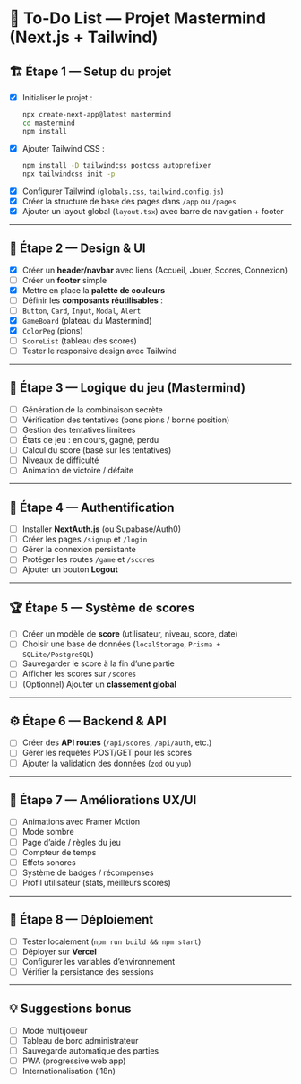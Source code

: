 # 🧩 To-Do List — Projet Mastermind (Next.js + Tailwind)

## 🏗️ Étape 1 — Setup du projet
- [x] Initialiser le projet :
  ```bash
  npx create-next-app@latest mastermind
  cd mastermind
  npm install
  ```
- [x] Ajouter Tailwind CSS :
  ```bash
  npm install -D tailwindcss postcss autoprefixer
  npx tailwindcss init -p
  ```
- [x] Configurer Tailwind (`globals.css`, `tailwind.config.js`)
- [x] Créer la structure de base des pages dans `/app` ou `/pages`
- [x] Ajouter un layout global (`layout.tsx`) avec barre de navigation + footer

---

## 🎨 Étape 2 — Design & UI
- [x] Créer un **header/navbar** avec liens (Accueil, Jouer, Scores, Connexion)
- [ ] Créer un **footer** simple
- [x] Mettre en place la **palette de couleurs**
- [ ] Définir les **composants réutilisables** :
- [ ] `Button`, `Card`, `Input`, `Modal`, `Alert`
- [x] `GameBoard` (plateau du Mastermind)
- [x] `ColorPeg` (pions)
- [ ] `ScoreList` (tableau des scores)
- [ ] Tester le responsive design avec Tailwind

---

## 🧠 Étape 3 — Logique du jeu (Mastermind)
- [ ] Génération de la combinaison secrète
- [ ] Vérification des tentatives (bons pions / bonne position)
- [ ] Gestion des tentatives limitées
- [ ] États de jeu : en cours, gagné, perdu
- [ ] Calcul du score (basé sur les tentatives)
- [ ] Niveaux de difficulté
- [ ] Animation de victoire / défaite

---

## 🧍 Étape 4 — Authentification
- [ ] Installer **NextAuth.js** (ou Supabase/Auth0)
- [ ] Créer les pages `/signup` et `/login`
- [ ] Gérer la connexion persistante
- [ ] Protéger les routes `/game` et `/scores`
- [ ] Ajouter un bouton **Logout**

---

## 🏆 Étape 5 — Système de scores
- [ ] Créer un modèle de **score** (utilisateur, niveau, score, date)
- [ ] Choisir une base de données (`localStorage`, `Prisma + SQLite/PostgreSQL`)
- [ ] Sauvegarder le score à la fin d’une partie
- [ ] Afficher les scores sur `/scores`
- [ ] (Optionnel) Ajouter un **classement global**

---

## ⚙️ Étape 6 — Backend & API
- [ ] Créer des **API routes** (`/api/scores`, `/api/auth`, etc.)
- [ ] Gérer les requêtes POST/GET pour les scores
- [ ] Ajouter la validation des données (`zod` ou `yup`)

---

## 🌈 Étape 7 — Améliorations UX/UI
- [ ] Animations avec Framer Motion
- [ ] Mode sombre
- [ ] Page d’aide / règles du jeu
- [ ] Compteur de temps
- [ ] Effets sonores
- [ ] Système de badges / récompenses
- [ ] Profil utilisateur (stats, meilleurs scores)

---

## 🚀 Étape 8 — Déploiement
- [ ] Tester localement (`npm run build && npm start`)
- [ ] Déployer sur **Vercel**
- [ ] Configurer les variables d’environnement
- [ ] Vérifier la persistance des sessions

---

## 💡 Suggestions bonus
- [ ] Mode multijoueur
- [ ] Tableau de bord administrateur
- [ ] Sauvegarde automatique des parties
- [ ] PWA (progressive web app)
- [ ] Internationalisation (i18n)
